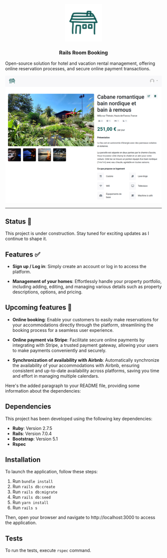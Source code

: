 <p align="center">
  <img src="app/assets/images/logo.svg" alt="Rails Room Booking" width="120">
</p>

<h3 align="center">Rails Room Booking</h3>

Open-source solution for hotel and vacation rental management, offering online reservation processes, and secure online payment transactions.

![Screenshot](./app/assets/images/screenshot.png)

___

## Status 🚧

This project is under construction. Stay tuned for exciting updates as I continue to shape it.

## Features ✅

- **Sign up / Log in**: Simply create an account or log in to access the platform.

- **Management of your homes**: Effortlessly handle your property portfolio, including adding, editing, and managing various details such as property descriptions, options, and pricing.

## Upcoming features 🚀

- **Online booking**: Enable your customers to easily make reservations for your accommodations directly through the platform, streamlining the booking process for a seamless user experience.

- **Online payment via Stripe**: Facilitate secure online payments by integrating with Stripe, a trusted payment gateway, allowing your users to make payments conveniently and securely.

- **Synchronization of availability with Airbnb**: Automatically synchronize the availability of your accommodations with Airbnb, ensuring consistent and up-to-date availability across platforms, saving you time and effort in managing multiple calendars.

Here's the added paragraph to your README file, providing some information about the dependencies:

## Dependencies

This project has been developed using the following key dependencies:

- **Ruby**: Version 2.7.5
- **Rails**: Version 7.0.4
- **Bootstrap**: Version 5.1
- **Rspec**

## Installation

To launch the application, follow these steps: 

1. Run `bundle install`
2. Run `rails db:create`
3. Run `rails db:migrate`
4. Run `rails db:seed`
5. Run `yarn install`
6. Run `rails s`

Then, open your browser and navigate to http://localhost:3000 to access the application.

## Tests

To run the tests, execute `rspec` command.
